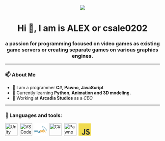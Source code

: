 <div id"header" align="center">
  <img src= "https://i.pinimg.com/originals/c6/33/c2/c633c20ede82f0e0ced7d570dbe3a1f3.gif" width="300" height"400" />
  <h1 align="center">Hi 👋, I am is ALEX or csale0202</h1>
  <h3 align="center">a passion for programming focused on video games as existing game servers or creating separate games on various graphics engines.</h3>

</div>

--- 

### 📫 About Me
-  🌱 I am a programmer **C#, Pawno, JavaScript**
-  🌱 Currently learning **Python, Animation and 3D modeling.**
-  🔭 Working at **Arcadia Studios** as a *CEO*

---

<div align"left">
    <h3> 🧰 Languages and tools: </h3>
    <div>
        <img src="https://cdn.icon-icons.com/icons2/615/PNG/256/Unity_icon-icons.com_56592.png" title="Unity" width="40" height="40" />&nbsp;
        <img src="https://cdn.icon-icons.com/icons2/2107/PNG/512/file_type_vscode_icon_130084.png" title="VS Code" width="40" height="40" />&nbsp;
        <img src="https://raw.githubusercontent.com/devicons/devicon/1119b9f84c0290e0f0b38982099a2bd027a48bf1/icons/mysql/mysql-original-wordmark.svg" title="MySQL" width="40" height="40" />&nbsp;
        <img src="https://cdn-icons-png.flaticon.com/512/6132/6132221.png" title="C#" width="40" height="40" />&nbsp;
        <img src="https://www.freeiconspng.com/thumbs/pawn-icon/pawn-icon-2.png" title="Pawno" width="40" height="40" />&nbsp;
        <img src="https://raw.githubusercontent.com/voodootikigod/logo.js/master/js.png" title="JavaScript" width="40" height="40" />&nbsp;
  
  
</div>

<!--
**csale0202/csale0202** is a ✨ _special_ ✨ repository because its `README.md` (this file) appears on your GitHub profile.

Here are some ideas to get you started:

- 🔭 I’m currently working on ...
- 🌱 I’m currently learning ...
- 👯 I’m looking to collaborate on ...
- 🤔 I’m looking for help with ...
- 💬 Ask me about ...
- 📫 How to reach me: ...
- 😄 Pronouns: ...
- ⚡ Fun fact: ...
-->
